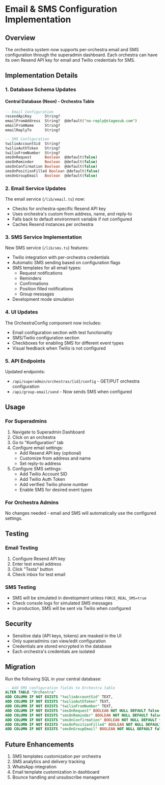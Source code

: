 # Email & SMS Configuration Implementation

## Overview
The orchestra system now supports per-orchestra email and SMS configuration through the superadmin dashboard. Each orchestra can have its own Resend API key for email and Twilio credentials for SMS.

## Implementation Details

### 1. Database Schema Updates

#### Central Database (Neon) - Orchestra Table
```sql
-- Email Configuration
resendApiKey      String?
emailFromAddress  String?  @default("no-reply@stagesub.com")
emailFromName     String?
emailReplyTo      String?

-- SMS Configuration  
twilioAccountSid  String?
twilioAuthToken   String?
twilioFromNumber  String?
smsOnRequest      Boolean  @default(false)
smsOnReminder     Boolean  @default(false)
smsOnConfirmation Boolean  @default(false)
smsOnPositionFilled Boolean @default(false)
smsOnGroupEmail   Boolean  @default(false)
```

### 2. Email Service Updates

The email service (`/lib/email.ts`) now:
- Checks for orchestra-specific Resend API key
- Uses orchestra's custom from address, name, and reply-to
- Falls back to default environment variable if not configured
- Caches Resend instances per orchestra

### 3. SMS Service Implementation

New SMS service (`/lib/sms.ts`) features:
- Twilio integration with per-orchestra credentials
- Automatic SMS sending based on configuration flags
- SMS templates for all email types:
  - Request notifications
  - Reminders
  - Confirmations
  - Position filled notifications
  - Group messages
- Development mode simulation

### 4. UI Updates

The OrchestraConfig component now includes:
- Email configuration section with test functionality
- SMS/Twilio configuration section
- Checkboxes for enabling SMS for different event types
- Visual feedback when Twilio is not configured

### 5. API Endpoints

Updated endpoints:
- `/api/superadmin/orchestras/[id]/config` - GET/PUT orchestra configuration
- `/api/group-email/send` - Now sends SMS when configured

## Usage

### For Superadmins

1. Navigate to Superadmin Dashboard
2. Click on an orchestra
3. Go to "Konfiguration" tab
4. Configure email settings:
   - Add Resend API key (optional)
   - Customize from address and name
   - Set reply-to address
5. Configure SMS settings:
   - Add Twilio Account SID
   - Add Twilio Auth Token
   - Add verified Twilio phone number
   - Enable SMS for desired event types

### For Orchestra Admins

No changes needed - email and SMS will automatically use the configured settings.

## Testing

### Email Testing
1. Configure Resend API key
2. Enter test email address
3. Click "Testa" button
4. Check inbox for test email

### SMS Testing
- SMS will be simulated in development unless `FORCE_REAL_SMS=true`
- Check console logs for simulated SMS messages
- In production, SMS will be sent via Twilio when configured

## Security

- Sensitive data (API keys, tokens) are masked in the UI
- Only superadmins can view/edit configuration
- Credentials are stored encrypted in the database
- Each orchestra's credentials are isolated

## Migration

Run the following SQL in your central database:
```sql
-- Add SMS configuration fields to Orchestra table
ALTER TABLE "Orchestra" 
ADD COLUMN IF NOT EXISTS "twilioAccountSid" TEXT,
ADD COLUMN IF NOT EXISTS "twilioAuthToken" TEXT,
ADD COLUMN IF NOT EXISTS "twilioFromNumber" TEXT,
ADD COLUMN IF NOT EXISTS "smsOnRequest" BOOLEAN NOT NULL DEFAULT false,
ADD COLUMN IF NOT EXISTS "smsOnReminder" BOOLEAN NOT NULL DEFAULT false,
ADD COLUMN IF NOT EXISTS "smsOnConfirmation" BOOLEAN NOT NULL DEFAULT false,
ADD COLUMN IF NOT EXISTS "smsOnPositionFilled" BOOLEAN NOT NULL DEFAULT false,
ADD COLUMN IF NOT EXISTS "smsOnGroupEmail" BOOLEAN NOT NULL DEFAULT false;
```

## Future Enhancements

1. SMS templates customization per orchestra
2. SMS analytics and delivery tracking
3. WhatsApp integration
4. Email template customization in dashboard
5. Bounce handling and unsubscribe management